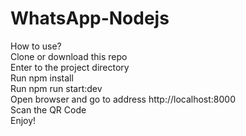 # WhatsApp-Nodejs

How to use?<br>
Clone or download this repo<br>
Enter to the project directory<br>
Run npm install<br>
Run npm run start:dev<br>
Open browser and go to address http://localhost:8000<br>
Scan the QR Code<br>
Enjoy!<br>
